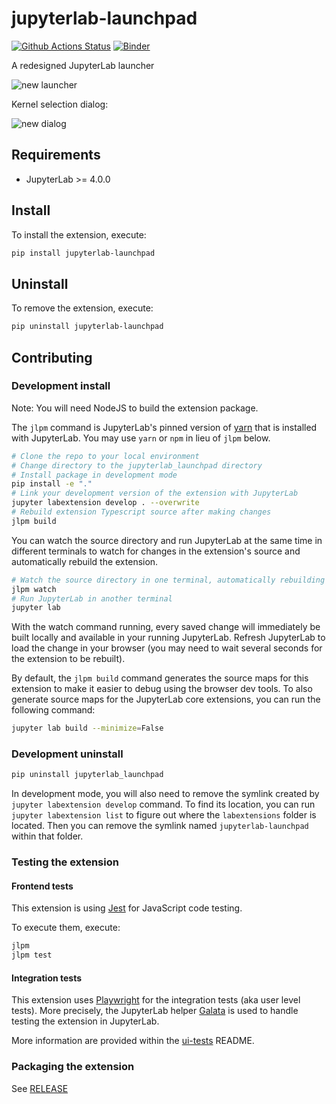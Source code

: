 # jupyterlab-launchpad

[![Github Actions Status](https://github.com/nebari-dev/jupyterlab-launchpad/workflows/Build/badge.svg)](https://github.com/nebari-dev/jupyterlab-launchpad/actions/workflows/build.yml)
[![Binder](https://mybinder.org/badge_logo.svg)](https://mybinder.org/v2/gh/nebari-dev/jupyterlab-launchpad/main?urlpath=lab)

A redesigned JupyterLab launcher

![new launcher][launcher]

Kernel selection dialog:

![new dialog][dialog]

[launcher]: https://raw.githubusercontent.com/nebari-dev/jupyterlab-launchpad/main/docs/images/launcher.png
[dialog]: https://raw.githubusercontent.com/nebari-dev/jupyterlab-launchpad/main/docs/images/dialog.png

## Requirements

- JupyterLab >= 4.0.0

## Install

To install the extension, execute:

```bash
pip install jupyterlab-launchpad
```

## Uninstall

To remove the extension, execute:

```bash
pip uninstall jupyterlab-launchpad
```

## Contributing

### Development install

Note: You will need NodeJS to build the extension package.

The `jlpm` command is JupyterLab's pinned version of
[yarn](https://yarnpkg.com/) that is installed with JupyterLab. You may use
`yarn` or `npm` in lieu of `jlpm` below.

```bash
# Clone the repo to your local environment
# Change directory to the jupyterlab_launchpad directory
# Install package in development mode
pip install -e "."
# Link your development version of the extension with JupyterLab
jupyter labextension develop . --overwrite
# Rebuild extension Typescript source after making changes
jlpm build
```

You can watch the source directory and run JupyterLab at the same time in different terminals to watch for changes in the extension's source and automatically rebuild the extension.

```bash
# Watch the source directory in one terminal, automatically rebuilding when needed
jlpm watch
# Run JupyterLab in another terminal
jupyter lab
```

With the watch command running, every saved change will immediately be built locally and available in your running JupyterLab. Refresh JupyterLab to load the change in your browser (you may need to wait several seconds for the extension to be rebuilt).

By default, the `jlpm build` command generates the source maps for this extension to make it easier to debug using the browser dev tools. To also generate source maps for the JupyterLab core extensions, you can run the following command:

```bash
jupyter lab build --minimize=False
```

### Development uninstall

```bash
pip uninstall jupyterlab_launchpad
```

In development mode, you will also need to remove the symlink created by `jupyter labextension develop`
command. To find its location, you can run `jupyter labextension list` to figure out where the `labextensions`
folder is located. Then you can remove the symlink named `jupyterlab-launchpad` within that folder.

### Testing the extension

#### Frontend tests

This extension is using [Jest](https://jestjs.io/) for JavaScript code testing.

To execute them, execute:

```sh
jlpm
jlpm test
```

#### Integration tests

This extension uses [Playwright](https://playwright.dev/docs/intro) for the integration tests (aka user level tests).
More precisely, the JupyterLab helper [Galata](https://github.com/jupyterlab/jupyterlab/tree/master/galata) is used to handle testing the extension in JupyterLab.

More information are provided within the [ui-tests](./ui-tests/README.md) README.

### Packaging the extension

See [RELEASE](RELEASE.md)
